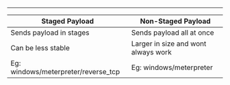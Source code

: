 ___

| Staged Payload                      | Non-Staged Payload                  |
| ----------------------------------- | ----------------------------------- |
| Sends payload in stages             | Sends payload all at once           |
| Can be less stable                  | Larger in size and wont always work |
| Eg: windows/meterpreter/reverse_tcp | Eg: windows/meterpreter             |

